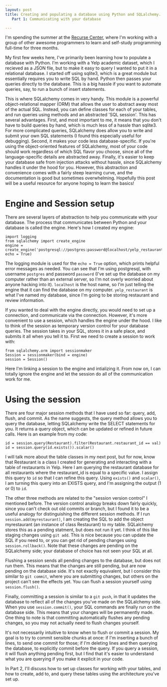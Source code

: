 ```yaml
---
layout: post
title: Creating and populating a database using Python and SQLalchemy.
   Part 1: Communicating with your database

---
```


I'm spending the summer at the [Recurse Center](https://www.recurse.com/), where I'm
working with a group of other awesome programmers to learn and
self-study programming full-time for three months.

My first few weeks here, I've primarily been learning
how to populate a database with Python. I'm working with a Yelp
academic dataset, which I recieved as a JSON file, but to make it
easy to query I wanted to put it in a relational database. I started
off using sqlite3, which is a great module but essentially requires
you to write SQL by hand. Python then passes your queries directly to
the database. This is a big hassle if you want to automate queries,
say, to run a bunch of insert statements.

This is where SQLalchemy comes in very handy. This module is a
powerful object-relational mapper (ORM) that allows the user to
abstract away most of the actual
SQL. Instead, you can define classes for each of your tables, and run
queries using methods and an abstracted 'SQL session'. This has
several advantages. First, and most important to me, it means that you
don't have to build queries by hand, which is much less of a hassle
than sqlite3. For more complicated queries, SQLalchemy does allow you
to write and submit your own SQL statements (I found this especially
useful for debugging). Second, it makes your code less
database-specific. If you're using the object-oriented features of
SQLalchemy, most of your code should work regardless of which
SQL flavor you choose, since all of the language-specific details are
abstracted away. Finally, it's easier to keep your database safe
from injection attacks without hassle, since SQLalchemy handles it
under the hood for you. However, this abstraction and convenience comes with a
fairly steep learning curve, and the documentation is good but
sometimes overwhelming. Hopefully this post will be a useful resource
for anyone hoping to learn the basics!

# Engine and Session setup
There are several layers of abstraction to help you communicate with
your database. The process that communicates between Python and your
database is called the engine. Here's how I created my engine:

```
import logging
from sqlalchemy import create_engine
engine =
create_engine('postgresql://postgres:password@localhost/yelp_restaurant',
echo = True)
```

The logging module is used for the `echo = True` option, which prints
helpful error messages as needed. You can see that I'm using
postgresql, with username `postgres` and password `password` (I've set
up the database on my computer rather than an external server, so I'm
not overly worried about anyone hacking into it). `localhost` is the
host name, so I'm just telling the engine that it can find the
database on my computer. `yelp_restaurant` is what I've named my
database, since I'm going to be storing restaurant and review
information.

If you wanted to deal with the engine directly, you would need to set
up a connection, and communicate via the connection. However, it's
more convenient to use a session, which handles the engine under the
hood. I like to think of the session as temporary version control for your
database queries. The session takes in your SQL, stores it in a safe
place, and submits it all when you tell it to. First we need to create
a session to work with:

```
from sqlalchemy.orm import sessionmaker
Session = sessionmaker(bind = engine)
session = Session()
```

Here I'm linking a session to the engine and intializing it. From now
on, I can totally ignore the engine and let the session do all of the
communication work for me.

# Using the session

There are four major session methods that I have used so far: query,
add, flush, and commit. As the name suggests, the query method allows
you to query the database, letting SQLalchemy write the SELECT
statements for you. It returns a query object, which can
be updated or refined in future calls. Here is an example from my
code:

```
id = session.query(Restaurant).filter(Restaurant.restaurant_id == val)
id = session.query(id.exists()).scalar()
```

I will talk more about the table classes in my next post, but for now,
know that Restaurant is a class I created for generating and
interacting with a table of restaurants in Yelp. Here I am querying
the restaurant database for all restaurants where the restaurant_id is
equal to a specific value. I assign this query to `id` so that I can
refine this query. Using `exists()` and `scalar()`, I am turning this
query into an EXISTS query, and I'm assigning the output (1 or
0) to `id`.

The other three methods are related to the "session version control" I
mentioned before. The version control analogy breaks down fairly
quickly, since you can't check out old commits or branch, but I found
it to be a useful analogy for distinguishing the different session
methods. If I run `session.add(myrestaurant)`, I am creating
the SQL to add the object myrestaurant (an instance of class
Restaurant) to my table. SQLalchemy stores this as a pending statment,
but does not run it yet. I think of this like staging changes using
`git add`. This is nice because you can update the SQL if you need to,
or you can get rid of pending changes using `session.rollback()`. Note
that these changes are pending on the SQLalchemy side; your database
of choice has not seen your SQL at all.

Flushing a session sends all pending changes to the database, but does
not run them. This means that the changes are still pending, but are
now pending on the database side. It's not exactly equivalent, but I
consider this similar to `git commit`, where you are submitting
changes, but others on the project can't see the effects yet. You can
flush a session yourself using `session.flush()`.

Finally, committing a session is similar to a `git push`, in that it
updates the database to reflect all of the changes you've made on the
SQLalchemy side. When you use `session.commit()`, your SQL commands
are finally run on the database side. This means that your changes
will be permanently made. One thing to note is that committing
automatically flushes any pending changes, so you may not actually
need to flush changes yourself.

It's not necessarily intuitive to know when to flush or commit a
session. My goal is to try to commit sensible chunks at once: if I'm
inserting a bunch of lines, to send one commit for those; if I'm
deleting lines and then querying the database, to explicitly commit
before the query. If you query a session, it will flush anything
pending first, but I find that it's easier to understand what you are
querying if you make it explicit in your code.

In Part 2, I'll discuss how to set up classes for working with your
tables, and how to create, add to, and query these tables using the
architecture you've set up.
